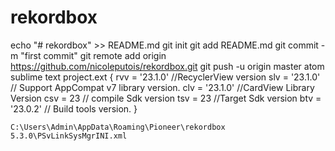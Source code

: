 # rekordbox
echo "# rekordbox" >> README.md
git init
git add README.md
git commit -m "first commit"
git remote add origin https://github.com/nicoleputois/rekordbox.git
git push -u origin master
atom sublime text
project.ext {
    rvv = '23.1.0' //RecyclerView  version
    slv = '23.1.0' // Support AppCompat v7 library version.
    clv = '23.1.0' //CardView Library Version
    csv = 23 // compile Sdk version
    tsv = 23 //Target Sdk version
    btv = '23.0.2' // Build tools version.
 }
```
C:\Users\Admin\AppData\Roaming\Pioneer\rekordbox 5.3.0\PSvLinkSysMgrINI.xml
